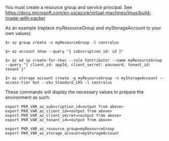 You must create a resource group and service principal.
See https://docs.microsoft.com/en-us/azure/virtual-machines/linux/build-image-with-packer

As an example (replace myResourceGroup and myStorageAccount to your own values)
```
$> az group create -n myResourceGroup -l centralus

$> az account show --query "{ subscription_id: id }"

$> az ad sp create-for-rbac --role Contributor --name myResourceGroup --query "{ client_id: appId, client_secret: password, tenant_id: tenant }"

$> az storage account create -g myResourceGroup -n myStorageAccount --access-tier hot --sku Standard_LRS -l centralus
```

These commands will display the necessary values to prepare the environment as such:

```
export PKR_VAR_az_subscription_id=output from above>
export PKR_VAR_az_client_id=<output from above>
export PKR_VAR_az_client_secret=<output from above>
export PKR_VAR_az_tenant_id=<output from above>

export PKR_VAR_az_resource_group=myResourceGroup
export PKR_VAR_az_storage_account=myStorageAccount
```
